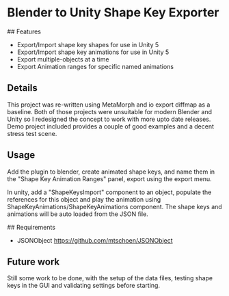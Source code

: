# Blender to Unity Shape Key Exporter

## Features

* Export/Import shape key shapes for use in Unity 5
* Export/Import shape key animations for use in Unity 5
* Export multiple-objects at a time
* Export Animation ranges for specific named animations

## Details

This project was re-written using MetaMorph and io export diffmap as a baseline. Both of those projects were unsuitable for modern Blender and Unity so I redesigned the concept to work with more upto date releases. Demo project included provides a couple of good examples and a decent stress test scene.

## Usage

Add the plugin to blender, create animated shape keys, and name them in the "Shape Key Animation Ranges" panel, export using the export menu.

In unity, add a "ShapeKeysImport" component to an object, populate the references for this object and play the animation using ShapeKeyAnimations/ShapeKeyAnimations component. The shape keys and animations will be auto loaded from the JSON file.

## Requirements

* JSONObject https://github.com/mtschoen/JSONObject

## Future work

Still some work to be done, with the setup of the data files, testing shape keys in the GUI and validating settings before starting.
